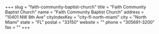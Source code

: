 +++
slug = "faith-community-baptist-church"
title = "Faith Community Baptist Church"
name = "Faith Community Baptist Church"
address = "10401 NW 8th  Ave"
cityIndexKey = "city-fl-north-miami"
city = "North Miami"
state = "FL"
postal = "33150"
website = ""
phone = "305691-3200"
fax = ""
+++
